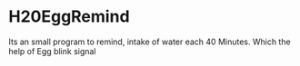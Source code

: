 H20EggRemind
============

Its an small program to remind, intake of water each 40 Minutes. Which the help of Egg blink signal
